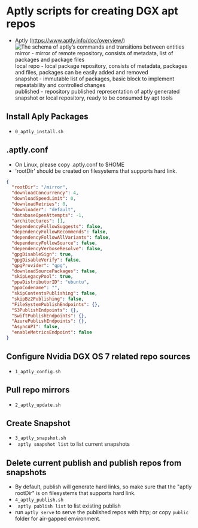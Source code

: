 # Aptly scripts for creating DGX apt repos
* Aptly (https://www.aptly.info/doc/overview/)
![The schema of aptly’s commands and transitions between entities](https://www.aptly.info/img/schema.png)
mirror - mirror of remote repository, consists of metadata, list of packages and package files  
local repo - local package repository, consists of metadata, packages and files, packages can be easily added and removed  
snapshot - immutable list of packages, basic block to implement repeatability and controlled changes  
published - repository published representation of aptly generated snapshot or local repository, ready to be consumed by apt tools  

## Install Aply Packages
* ```0_aptly_install.sh```

## .aptly.conf
* On Linux, please copy .aptly.conf to $HOME  
* 'rootDir' should be created on filesystems that supports hard link.
``` json
{
  "rootDir": "/mirror",
  "downloadConcurrency": 4,
  "downloadSpeedLimit": 0,
  "downloadRetries": 0,
  "downloader": "default",
  "databaseOpenAttempts": -1,
  "architectures": [],
  "dependencyFollowSuggests": false,
  "dependencyFollowRecommends": false,
  "dependencyFollowAllVariants": false,
  "dependencyFollowSource": false,
  "dependencyVerboseResolve": false,
  "gpgDisableSign": true,
  "gpgDisableVerify": false,
  "gpgProvider": "gpg",
  "downloadSourcePackages": false,
  "skipLegacyPool": true,
  "ppaDistributorID": "ubuntu",
  "ppaCodename": "",
  "skipContentsPublishing": false,
  "skipBz2Publishing": false,
  "FileSystemPublishEndpoints": {},
  "S3PublishEndpoints": {},
  "SwiftPublishEndpoints": {},
  "AzurePublishEndpoints": {},
  "AsyncAPI": false,
  "enableMetricsEndpoint": false
}
```
## Configure Nvidia DGX OS 7 related repo sources
* ```1_aptly_config.sh```

## Pull repo mirrors 
* ```2_aptly_update.sh``` 

## Create Snapshot
* ```3_aptly_snapshot.sh```
* ``` aptly snapshot list``` to list current snapshots

## Delete current publish and publish repos from snapshots
* By default, publish will generate hard links, so make sure that the "aptly rootDir" is on filesystems that supports hard link.
* ```4_aptly_publish.sh```
* ``` aptly publish list``` to list existing publish
* run ```aptly serve``` to serve the published repos with http; or copy ```public``` folder for air-gapped environment.  
